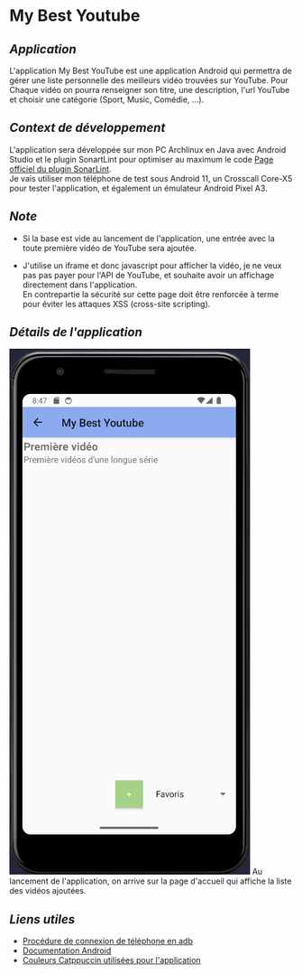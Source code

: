 # My Best Youtube

## *Application*

L'application My Best YouTube est une application Android qui permettra de gérer une liste
personnelle des meilleurs vidéo trouvées sur YouTube. Pour Chaque vidéo on pourra renseigner son
titre, une description, l'url YouTube et choisir une catégorie (Sport, Music, Comédie, …).

## *Context de développement*

L'application sera développée sur mon PC Archlinux en Java avec Android Studio et le plugin
SonartLint pour optimiser au maximum le
code [Page officiel du plugin SonarLint](https://plugins.jetbrains.com/plugin/7973-sonarlint). <br>
Je vais utiliser mon téléphone de test sous Android 11, un Crosscall Core-X5 pour tester
l'application, et également un émulateur Android Pixel A3.

## *Note*

- Si la base est vide au lancement de l'application, une entrée avec la toute première vidéo de YouTube sera ajoutée.

- J'utilise un iframe et donc javascript pour afficher la vidéo, je ne veux pas pas payer pour l'API
de YouTube, et souhaite avoir un affichage directement dans l'application. <br> 
En contrepartie la sécurité sur cette page doit être renforcée à terme pour éviter les attaques XSS (cross-site scripting).

## *Détails de l'application*

![Page d'accueil](Images/MainMenu.png "Page d'accueil au premier lancement de l'application")
Au lancement de l'application, on arrive sur la page d'accueil qui affiche la liste des vidéos ajoutées. 

## *Liens utiles*

- [Procédure de connexion de téléphone en adb](Procédure_connexion_telephone_adb.md)
- [Documentation Android](https://developer.android.com/docs)
- [Couleurs Catppuccin utilisées pour l'application](https://github.com/catppuccin/catppuccin)